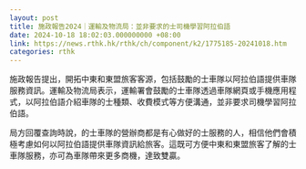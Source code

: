 ```yaml
---
layout: post
title: 施政報告2024｜運輸及物流局：並非要求的士司機學習阿拉伯語
date: 2024-10-18 18:02:03.000000000 +08:00
link: https://news.rthk.hk/rthk/ch/component/k2/1775185-20241018.htm
categories: rthk
---
```


施政報告提出，開拓中東和東盟旅客客源，包括鼓勵的士車隊以阿拉伯語提供車隊服務資訊。運輸及物流局表示，運輸署會鼓勵的士車隊透過車隊網頁或手機應用程式，以阿拉伯語介紹車隊的士種類、收費模式等方便溝通，並非要求司機學習阿拉伯語。

局方回覆查詢時說，的士車隊的營辦商都是有心做好的士服務的人，相信他們會積極考慮如何以阿拉伯語提供車隊資訊給旅客。這既可方便中東和東盟旅客了解的士車隊服務，亦可為車隊帶來更多商機，達致雙贏。
